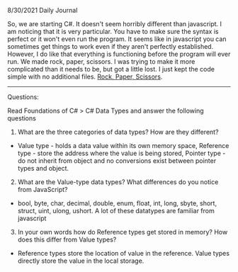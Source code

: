 8/30/2021
Daily Journal

So, we are starting C#. It doesn't seem horribly different than javascript. I am noticing that it is very particular. You have to make sure the syntax is perfect or it won't even run the program. It seems like in javascript you can sometimes get things to work even if they aren't perfectly established. However, I do like that everything is functioning before the program will ever run. We made rock, paper, scissors. I was trying to make it more complicated than it needs to be, but got a little lost. I just kept the code simple with no additional files. [Rock, Paper, Scissors](https://github.com/ChesterJGreen/rockpaperscissors-csharp).

---
Questions:

Read Foundations of C# > C# Data Types and answer the following questions

1. What are the three categories of data types? How are they different?
- Value type - holds a data value within its own memory space, Reference type - store the address where the value is being stored, Pointer type - do not inherit from object and no conversions exist between pointer types and object.
2. What are the Value-type data types? What differences do you notice from JavaScript?
- bool, byte, char, decimal, double, enum, float, int, long, sbyte, short, struct, uint, ulong, ushort. A lot of these datatypes are familiar from javascript
3. In your own words how do Reference types get stored in memory? How does this differ from Value types?
- Reference types store the location of value in the reference. Value types directly store the value in the local storage.